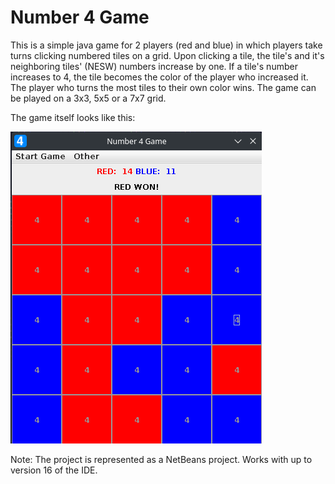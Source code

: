 <h1>Number 4 Game</h1>

This is a simple java game for 2 players (red and blue) in which players take turns clicking numbered tiles on a grid. Upon clicking a tile, the tile's and it's neighboring tiles' (NESW) numbers increase by one. If a tile's number increases to 4, the tile becomes the color of the player who increased it. The player who turns the most tiles to their own color wins. The game can be played on a 3x3, 5x5 or a 7x7 grid.

The game itself looks like this:

![screenshot](images/screenshot.png)

Note: The project is represented as a NetBeans project. Works with up to version 16 of the IDE.
